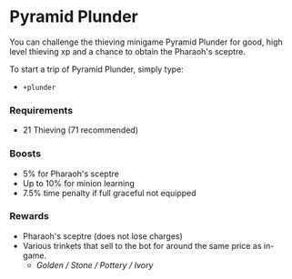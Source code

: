 # Pyramid Plunder

You can challenge the thieving minigame Pyramid Plunder for good, high level thieving xp and a chance to obtain the Pharaoh's sceptre.

To start a trip of Pyramid Plunder, simply type:

* `+plunder`

### Requirements

* 21 Thieving (71 recommended)

### Boosts

* 5% for Pharaoh's sceptre
* Up to 10% for minion learning
* 7.5% time penalty if full graceful not equipped

### Rewards

* Pharaoh's sceptre (does not lose charges)
* Various trinkets that sell to the bot for around the same price as in-game.
  * _Golden / Stone / Pottery / Ivory_

